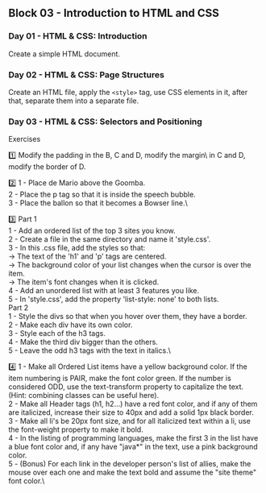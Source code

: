 ## Block 03 - Introduction to HTML and CSS

### Day 01 - HTML & CSS: Introduction
Create a simple HTML document.

### Day 02 - HTML & CSS: Page Structures 
Create an HTML file, apply the `<style>` tag, use CSS elements in it, after that, separate them into a separate file.

### Day 03 - HTML & CSS: Selectors and Positioning
Exercises

:one: Modify the padding in the B, C and D, modify the margin\ 
in C and D, modify the border of D.

:two:
1 - Place de Mario above the Goomba.\
2 - Place the p tag so that it is inside the speech bubble.\
3 - Place the ballon so that it becomes a Bowser line.\

:three:
Part 1\
1 - Add an ordered list of the top 3 sites you know.\
2 - Create a file in the same directory and name it 'style.css'.\
3 - In this .css file, add the styles so that:\
  -> The text of the 'h1' and 'p' tags are centered.\
  -> The background color of your list changes when the cursor is over the item.\
  -> The item's font changes when it is clicked.\
4 - Add an unordered list with at least 3 features you like.\
5 - In 'style.css', add the property 'list-style: none' to both lists.\
Part 2\
1 - Style the divs so that when you hover over them, they have a border.\
2 - Make each div have its own color.\
3 - Style each of the h3 tags.\
4 - Make the third div bigger than the others.\
5 - Leave the odd h3 tags with the text in italics.\

:four:
1 - Make all Ordered List items have a yellow background color. If the item numbering is PAIR, make the font color green. If the number is considered ODD, use the text-transform property to capitalize the text. (Hint: combining classes can be useful here).\
2 - Make all Header tags (h1, h2...) have a red font color, and if any of them are italicized, increase their size to 40px and add a solid 1px black border.\
3 - Make all li's be 20px font size, and for all italicized text within a li, use the font-weight property to make it bold.\
4 - In the listing of programming languages, make the first 3 in the list have a blue font color and, if any have "java*" in the text, use a pink background color.\
5 - (Bonus) For each link in the developer person's list of allies, make the mouse over each one and make the text bold and assume the "site theme" font color.\